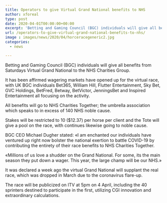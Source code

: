 ```yaml
---
title: Operators to give Virtual Grand National benefits to NHS
author: xforeal 
type: post
date: 2020-04-01T00:00:00+00:00
excerpt: 'Betting and Gaming Council (BGC) individuals will give all benefits from Saturdays Virtual Grand National to the NHS Charities Group '
url: /operators-to-give-virtual-grand-national-benefits-to-nhs/
image : images/news/2020/04/horceracegeneric2.jpg
categories:
  - news

---
```

Betting and Gaming Council (BGC) individuals will give all benefits from Saturdays Virtual Grand National to the NHS Charities Group. 

It has been affirmed wagering markets have opened up for the virtual race, with UK BGC individuals Bet365, William Hill, Flutter Entertainment, Sky Bet, GVC Holdings, BetFred, Betway, BetVictor, JenningsBet and Inspired Entertainment all focusing on the activity. 

All benefits will go to NHS Charities Together; the umbrella association which speaks to in excess of 140 NHS noble cause. 

Stakes will be restricted to 10 ($12.37) per horse per client and the Tote will give a pool on the race, with continues likewise going to noble cause. 

BGC CEO Michael Dugher stated: &#171;I am enchanted our individuals have ventured up right now bolster the national exertion to battle COVID-19 by contributing the entirety of their race benefits to NHS Charities Together. 

&#171;Millions of us love a shudder on the Grand National. For some, its the main season they put down a wager. This year, the large champ will be our NHS.&#187; 

It was declared a week ago the virtual Grand National will supplant the real race, which was dropped in March due to the coronavirus flare-up. 

The race will be publicized on ITV at 5pm on 4 April, including the 40 sprinters destined to participate in the first, utilizing CGI innovation and extraordinary calculations.